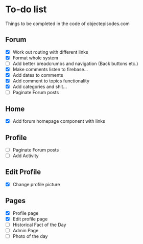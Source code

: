 # To-do list

Things to be completed in the code of objectepisodes.com

## Forum
- [x] Work out routing with different links
- [x] Format whole system
- [ ] Add better breadcrumbs and navigation (Back buttons etc.)
- [x] Make comments listen to firebase...
- [x] Add dates to comments 
- [x] Add comment to topics functionality
- [x] Add categories and shit...
- [ ] Paginate Forum posts

## Home
- [x] Add forum homepage component with links

## Profile
- [ ] Paginate Forum posts
- [ ] Add Activity

## Edit Profile
- [x] Change profile picture

## Pages
- [x] Profile page
- [x] Edit profile page
- [ ] Historical Fact of the Day
- [ ] Admin Page
- [ ] Photo of the day